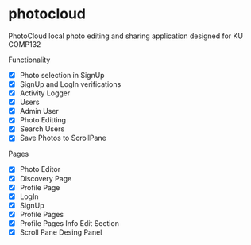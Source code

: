 # photocloud
PhotoCloud local photo editing and sharing application designed for KU COMP132


Functionality
- [X] Photo selection in SignUp
- [X] SignUp and LogIn verifications
- [X] Activity Logger
- [X] Users
- [X] Admin User
- [X] Photo Editting 
- [X] Search Users
- [X] Save Photos to ScrollPane

Pages
- [X] Photo Editor
- [X] Discovery Page
- [X] Profile Page
- [X] LogIn
- [X] SignUp
- [X] Profile Pages
- [X] Profile Pages Info Edit Section
- [X] Scroll Pane Desing Panel
